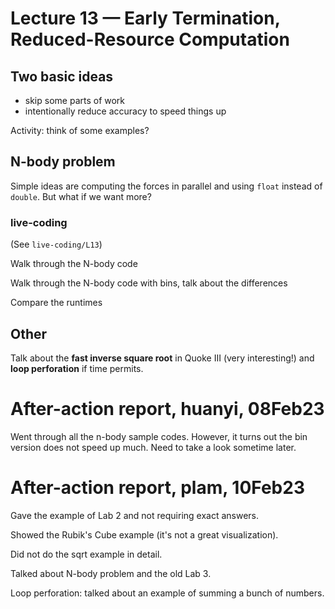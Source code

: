 # Lecture 13 — Early Termination, Reduced-Resource Computation

## Two basic ideas

- skip some parts of work
- intentionally reduce accuracy to speed things up

Activity: think of some examples?

## N-body problem

Simple ideas are computing the forces in parallel and using `float` instead of
`double`. But what if we want more?

### live-coding

(See `live-coding/L13`)

Walk through the N-body code

Walk through the N-body code with bins, talk about the differences

Compare the runtimes

## Other

Talk about the **fast inverse square root** in Quoke III (very interesting!) and
**loop perforation** if time permits.

# After-action report, huanyi, 08Feb23

Went through all the n-body sample codes. However, it turns out the bin version
does not speed up much. Need to take a look sometime later.

# After-action report, plam, 10Feb23

Gave the example of Lab 2 and not requiring exact answers.

Showed the Rubik's Cube example (it's not a great visualization).

Did not do the sqrt example in detail.

Talked about N-body problem and the old Lab 3.

Loop perforation: talked about an example of summing a bunch of numbers.
